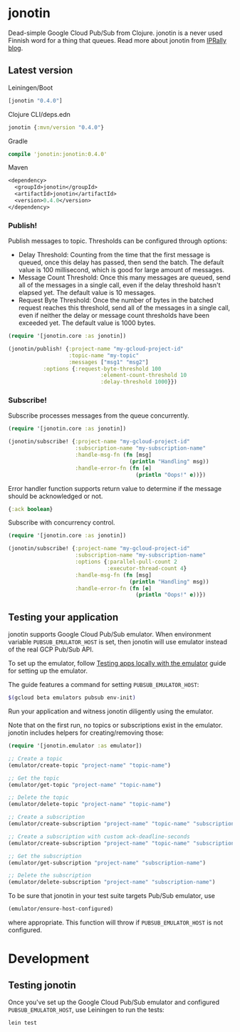 # jonotin

Dead-simple Google Cloud Pub/Sub from Clojure. jonotin is a never used Finnish word for a thing that queues. Read more about jonotin from [IPRally blog](https://www.iprally.com/news/google-cloud-pubsub-with-clojure).

## Latest version

Leiningen/Boot
```clj
[jonotin "0.4.0"]
```

Clojure CLI/deps.edn
```clj
jonotin {:mvn/version "0.4.0"}
```

Gradle
```clj
compile 'jonotin:jonotin:0.4.0'
```

Maven
```clj
<dependency>
  <groupId>jonotin</groupId>
  <artifactId>jonotin</artifactId>
  <version>0.4.0</version>
</dependency>
```

### Publish!

Publish messages to topic. Thresholds can be configured through options:
- Delay Threshold: Counting from the time that the first message is queued, once this delay has passed, then send the batch. The default value is 100 millisecond, which is good for large amount of messages.
- Message Count Threshold: Once this many messages are queued, send all of the messages in a single call, even if the delay threshold hasn't elapsed yet. The default value is 10 messages.
- Request Byte Threshold: Once the number of bytes in the batched request reaches this threshold, send all of the messages in a single call, even if neither the delay or message count thresholds have been exceeded yet. The default value is 1000 bytes.

```clj
(require '[jonotin.core :as jonotin])

(jonotin/publish! {:project-name "my-gcloud-project-id"
                   :topic-name "my-topic"
                   :messages ["msg1" "msg2"]
		   :options {:request-byte-threshold 100
                             :element-count-threshold 10
                             :delay-threshold 1000}})
```

### Subscribe!

Subscribe processes messages from the queue concurrently.
```clj
(require '[jonotin.core :as jonotin])

(jonotin/subscribe! {:project-name "my-gcloud-project-id"
                     :subscription-name "my-subscription-name"
                     :handle-msg-fn (fn [msg]
                                      (println "Handling" msg))
                     :handle-error-fn (fn [e]
                                        (println "Oops!" e))})
  ```

Error handler function supports return value to determine if the message should be acknowledged or not.
```clj
{:ack boolean}
```

Subscribe with concurrency control.
```clj
(require '[jonotin.core :as jonotin])

(jonotin/subscribe! {:project-name "my-gcloud-project-id"
                     :subscription-name "my-subscription-name"
                     :options {:parallel-pull-count 2
                               :executor-thread-count 4}
                     :handle-msg-fn (fn [msg]
                                      (println "Handling" msg))
                     :handle-error-fn (fn [e]
                                        (println "Oops!" e))})
  ```

## Testing your application

jonotin supports Google Cloud Pub/Sub emulator. When environment variable `PUBSUB_EMULATOR_HOST` is set, then jonotin will use emulator instead of the real GCP Pub/Sub API.

To set up the emulator, follow [Testing apps locally with the emulator](https://cloud.google.com/pubsub/docs/emulator) guide for setting up the emulator.

The guide features a command for setting `PUBSUB_EMULATOR_HOST`:

```bash
$(gcloud beta emulators pubsub env-init)
```

Run your application and witness jonotin diligently using the emulator.

Note that on the first run, no topics or subscriptions exist in the emulator. jonotin includes helpers for creating/removing those:

```clojure
(require '[jonotin.emulator :as emulator])

;; Create a topic
(emulator/create-topic "project-name" "topic-name")

;; Get the topic
(emulator/get-topic "project-name" "topic-name")

;; Delete the topic
(emulator/delete-topic "project-name" "topic-name")

;; Create a subscription
(emulator/create-subscription "project-name" "topic-name" "subscription-name")

;; Create a subscription with custom ack-deadline-seconds
(emulator/create-subscription "project-name" "topic-name" "subscription-name" {:ack-deadline-seconds 600})

;; Get the subscription
(emulator/get-subscription "project-name" "subscription-name")

;; Delete the subscription
(emulator/delete-subscription "project-name" "subscription-name")
```

To be sure that jonotin in your test suite targets Pub/Sub emulator, use

```clojure
(emulator/ensure-host-configured)
```

where appropriate. This function will throw if `PUBSUB_EMULATOR_HOST` is not configured.

# Development

## Testing jonotin

Once you've set up the Google Cloud Pub/Sub emulator and configured `PUBSUB_EMULATOR_HOST`, use Leiningen to run the tests:

```bash
lein test
```
